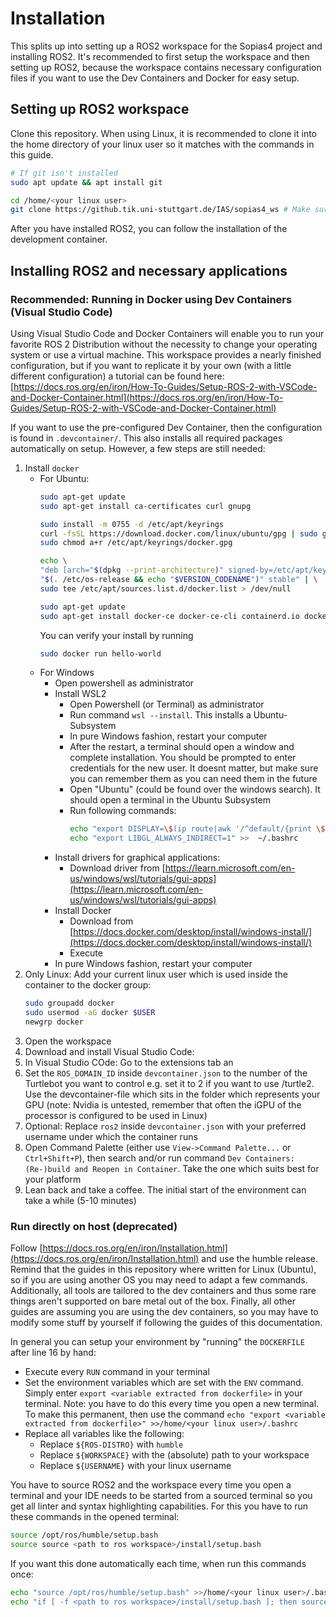 # Installation
This splits up into setting up a ROS2 workspace for the Sopias4 project and installing ROS2. It's recommended to first setup the workspace and then setting up ROS2, because the workspace contains necessary configuration files if you want to use the Dev Containers and Docker for easy setup. 

## Setting up ROS2 workspace
Clone this repository. When using Linux, it is recommended to clone it into the home directory of your linux user so it matches with the commands in this guide.
```Bash
# If git isn't installed
sudo apt update && apt install git

cd /home/<your linux user>
git clone https://github.tik.uni-stuttgart.de/IAS/sopias4_ws # Make sure the URL is right, can vary 
```
After you have installed ROS2, you can follow the installation of the development container.
## Installing ROS2 and necessary applications 
### Recommended: Running in Docker using Dev Containers (Visual Studio Code)
Using Visual Studio Code and Docker Containers will enable you to run your favorite ROS 2 Distribution without the necessity to change your operating system or use a virtual machine. This workspace provides a nearly finished configuration, but if you want to replicate it by your own (with a little different configuration) a tutorial can be found here: [https://docs.ros.org/en/iron/How-To-Guides/Setup-ROS-2-with-VSCode-and-Docker-Container.html](https://docs.ros.org/en/iron/How-To-Guides/Setup-ROS-2-with-VSCode-and-Docker-Container.html)

If you want to use the pre-configured Dev Container, then the configuration is found in `.devcontainer/`. This also installs all required packages automatically on setup. However, a few steps are still needed:
1. Install `docker`   
    - For Ubuntu:
        ```Bash
        sudo apt-get update
        sudo apt-get install ca-certificates curl gnupg

        sudo install -m 0755 -d /etc/apt/keyrings
        curl -fsSL https://download.docker.com/linux/ubuntu/gpg | sudo gpg --dearmor -o /etc/apt/keyrings/docker.gpg
        sudo chmod a+r /etc/apt/keyrings/docker.gpg

        echo \
        "deb [arch="$(dpkg --print-architecture)" signed-by=/etc/apt/keyrings/docker.gpg] https://download.docker.com/linux/ubuntu \
        "$(. /etc/os-release && echo "$VERSION_CODENAME")" stable" | \
        sudo tee /etc/apt/sources.list.d/docker.list > /dev/null

        sudo apt-get update
        sudo apt-get install docker-ce docker-ce-cli containerd.io docker-buildx-plugin docker-compose-plugin
        ```
        You can verify your install by running
        ```bash
        sudo docker run hello-world
        ```
    - For Windows
      - Open powershell as administrator
      - Install WSL2 
        - Open Powershell (or Terminal) as administrator
        - Run command `wsl --install`. This installs a Ubuntu-Subsystem
        - In pure Windows fashion, restart your computer
        - After the restart, a terminal should open a window and complete installation. You should be prompted to enter credentials for the new user. It doesnt matter, but make sure you can remember them as you can need them in the future
        - Open "Ubuntu" (could be found over the windows search). It should open a terminal in the Ubuntu Subsystem
        - Run following commands:
          ```Bash
          echo "export DISPLAY=\$(ip route|awk '/^default/{print \$3}'):0.0" >>  ~/.bashrc
          echo "export LIBGL_ALWAYS_INDIRECT=1" >>  ~/.bashrc
          ```
      - Install drivers for graphical applications:
          - Download driver from [https://learn.microsoft.com/en-us/windows/wsl/tutorials/gui-apps](https://learn.microsoft.com/en-us/windows/wsl/tutorials/gui-apps)
      - Install Docker
        - Download from [https://docs.docker.com/desktop/install/windows-install/](https://docs.docker.com/desktop/install/windows-install/)
        - Execute
      - In pure Windows fashion, restart your computer
    <!-- - TODO Add windows stuff -->
2. Only Linux: Add your current linux user which is used inside the container to the docker group:
    ```bash
    sudo groupadd docker
    sudo usermod -aG docker $USER
    newgrp docker
    ```
3. Open the workspace
4. Download and install Visual Studio Code:
5. In Visual Studio COde: Go to the extensions tab an
6. Set the `ROS_DOMAIN_ID` inside `devcontainer.json` to the number of the Turtlebot you want to control e.g. set it to 2 if you want to use /turtle2. Use the devcontainer-file which sits in the folder which represents your GPU (note: Nvidia is untested, remember that often the iGPU of the processor is configured to be used in Linux)
7. Optional: Replace `ros2` inside `devcontainer.json` with your preferred username under which the container runs
8. Open Command Palette (either use `View->Command Palette...` or `Ctrl+Shift+P`), then search and/or run command `Dev Containers: (Re-)build and Reopen in Container`. Take the one which suits best for your platform 
9. Lean back and take a coffee. The initial start of the environment can take a while (5-10 minutes)

### Run directly on host (deprecated)
Follow [https://docs.ros.org/en/iron/Installation.html](https://docs.ros.org/en/iron/Installation.html) and use the humble release. Remind that the guides in this repository where written for Linux (Ubuntu), so if you are using another OS you may need to adapt a few commands. Additionally, all tools are tailored to the dev containers and thus some rare things aren't supported on bare metal out of the box. Finally, all other guides are assuming you are using the dev containers, so you may have to modify some stuff by yourself if following the guides of this documentation.

In general you can setup your environment by "running" the `DOCKERFILE`  after line 16 by hand:
- Execute every `RUN` command in your terminal
- Set the environment variables which are set with the `ENV` command. Simply enter `export <variable extracted from dockerfile>` in your terminal. Note: you have to do this every time you open a new terminal. To make this permanent, then use the command `echo "export <variable extracted from dockerfile>" >>/home/<your linux user>/.bashrc`
- Replace all variables like the following:
  - Replace `${ROS-DISTRO}` with `humble`
  - Replace `${WORKSPACE}` with the (absolute) path to your workspace
  - Replace `${USERNAME}` with your linux username

 You have to source ROS2 and the workspace every time you open a terminal and your IDE needs to be started from a sourced terminal so you get all linter and syntax highlighting capabilities. For this you have to run these commands in the opened terminal:
```bash
source /opt/ros/humble/setup.bash
source source <path to ros workspace>/install/setup.bash
```
If you want this done automatically each time, when run this commands once:
```bash
echo "source /opt/ros/humble/setup.bash" >>/home/<your linux user>/.bashrc
echo "if [ -f <path to ros workspace>/install/setup.bash ]; then source <path to ros workspace>/install/setup.bash; fi" >> /home/<your linux user>/.bashrc
```

